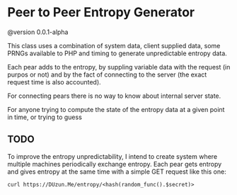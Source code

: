 
# Peer to Peer Entropy Generator
@version 0.0.1-alpha

This class uses a combination of system data, client supplied data, some PRNGs available to PHP and timing to generate unpredictable entropy data.

Each pear adds to the entropy, by suppling variable data with the request (in purpos or not) and by the fact of connecting to the server (the exact request time is also accounted).

For connecting pears there is no way to know about internal server state.

For anyone trying to compute the state of the entropy data at a given point in time, or trying to guess

## TODO

To improve the entropy unpredictability, I intend to create system where multiple machines periodically exchange entropy. 
Each pear gets entropy and gives entropy at the same time with a simple GET request like this one:

    curl https://DUzun.Me/entropy/<hash(random_func().$secret)>



